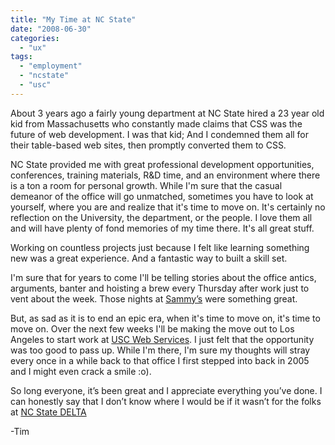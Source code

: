 ```yaml
---
title: "My Time at NC State"
date: "2008-06-30"
categories: 
  - "ux"
tags: 
  - "employment"
  - "ncstate"
  - "usc"
---
```


About 3 years ago a fairly young department at NC State hired a 23 year old kid from Massachusetts who constantly made claims that CSS was the future of web development. I was that kid; And I condemned them all for their table-based web sites, then promptly converted them to CSS.

NC State provided me with great professional development opportunities, conferences, training materials, R&D time, and an environment where there is a ton a room for personal growth. While I'm sure that the casual demeanor of the office will go unmatched, sometimes you have to look at yourself, where you are and realize that it's time to move on. It's certainly no reflection on the University, the department, or the people. I love them all and will have plenty of fond memories of my time there. It's all great stuff.

Working on countless projects just because I felt like learning something new was a great experience. And a fantastic way to built a skill set.

I'm sure that for years to come I'll be telling stories about the office antics, arguments, banter and hoisting a brew every Thursday after work just to vent about the week. Those nights at [Sammy’s](http://www.sammysncsu.com/ "http://www.sammysncsu.com/") were something great.

But, as sad as it is to end an epic era, when it's time to move on, it's time to move on. Over the next few weeks I'll be making the move out to Los Angeles to start work at [USC Web Services](http://www.usc.edu/its/webservices "ITS web services"). I just felt that the opportunity was too good to pass up. While I'm there, I'm sure my thoughts will stray every once in a while back to that office I first stepped into back in 2005 and I might even crack a smile :o).

So long everyone, it’s been great and I appreciate everything you’ve done. I can honestly say that I don’t know where I would be if it wasn’t for the folks at [NC State DELTA](http://delta.ncsu.edu "delta")

\-Tim
